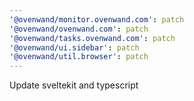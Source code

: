 ```yaml
---
'@ovenwand/monitor.ovenwand.com': patch
'@ovenwand/ovenwand.com': patch
'@ovenwand/tasks.ovenwand.com': patch
'@ovenwand/ui.sidebar': patch
'@ovenwand/util.browser': patch
---
```


Update sveltekit and typescript
